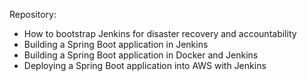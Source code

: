 Repository:
 - How to bootstrap Jenkins for disaster recovery and accountability
 - Building a Spring Boot application in Jenkins
 - Building a Spring Boot application in Docker and Jenkins
 - Deploying a Spring Boot application into AWS with Jenkins